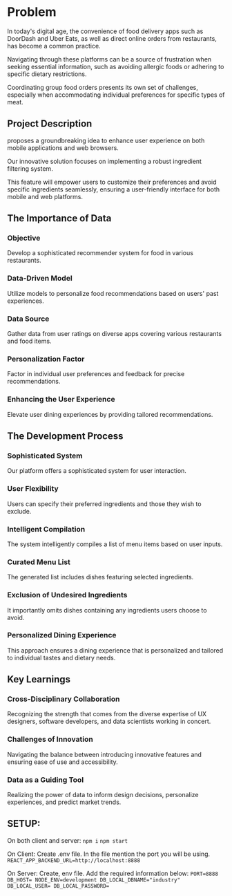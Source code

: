 # Problem

In today's digital age, the convenience of food delivery apps such as DoorDash and Uber Eats, as well as direct online orders from restaurants, has become a common practice.

Navigating through these platforms can be a source of frustration when seeking essential information, such as avoiding allergic foods or adhering to specific dietary restrictions. 

Coordinating group food orders presents its own set of challenges, especially when accommodating individual preferences for specific types of meat.

## Project Description

proposes a groundbreaking idea to enhance user experience on both mobile applications and web browsers. 

Our innovative solution focuses on implementing a robust ingredient filtering system.

This feature will empower users to customize their preferences and avoid specific ingredients seamlessly, ensuring a user-friendly interface for both mobile and web platforms.

## The Importance of Data

### Objective
Develop a sophisticated recommender system for food in various restaurants.

### Data-Driven Model
Utilize models to personalize food recommendations based on users' past experiences.

### Data Source
Gather data from user ratings on diverse apps covering various restaurants and food items.

### Personalization Factor
Factor in individual user preferences and feedback for precise recommendations.

### Enhancing the User Experience
Elevate user dining experiences by providing tailored recommendations.

## The Development Process

### Sophisticated System
Our platform offers a sophisticated system for user interaction.

### User Flexibility
Users can specify their preferred ingredients and those they wish to exclude.

### Intelligent Compilation
The system intelligently compiles a list of menu items based on user inputs.

### Curated Menu List
The generated list includes dishes featuring selected ingredients.

### Exclusion of Undesired Ingredients
It importantly omits dishes containing any ingredients users choose to avoid.

### Personalized Dining Experience
This approach ensures a dining experience that is personalized and tailored to individual tastes and dietary needs.

## Key Learnings

### Cross-Disciplinary Collaboration
Recognizing the strength that comes from the diverse expertise of UX designers, software developers, and data scientists working in concert.

### Challenges of Innovation
Navigating the balance between introducing innovative features and ensuring ease of use and accessibility.

### Data as a Guiding Tool
Realizing the power of data to inform design decisions, personalize experiences, and predict market trends.

## SETUP:

On both client and server:
`npm i`
`npm start`

On Client:
Create .env file. In the file mention the port you will be using.
`REACT_APP_BACKEND_URL=http://localhost:8888`

On Server:
Create, env file. Add the required information below:
`PORT=8888
DB_HOST=
NODE_ENV=development
DB_LOCAL_DBNAME="industry"
DB_LOCAL_USER=
DB_LOCAL_PASSWORD=`
